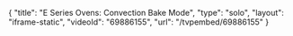 {
    "title": "E Series Ovens: Convection Bake Mode",
    "type": "solo",
    "layout": "iframe-static",
    "videoId": "69886155",
    "url": "\/tvpembed\/69886155"
}